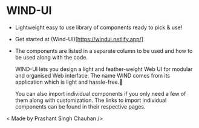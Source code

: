 # WIND-UI

- Lightweight easy to use library of components ready to pick & use!

- Get started at (Wind-UI)[https://windui.netlify.app/]
- The components are listed in a separate column to be used and how to be used along with the code.

  WIND-UI lets you design a light and feather-weight Web UI for modular and organised Web interface. The name WIND comes from its application which is light and hassle-free.🍃
  
  You can also import individual components if you only need a few of them along with customization. The links to import individual components can be found in their respective pages.

< Made by Prashant Singh Chauhan />
